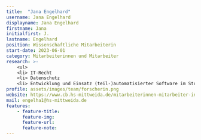 ```yaml
---
title:  "Jana Engelhard"
username: Jana Engelhard
displayname: Jana Engelhard
firstname: Jana
initialfirst: J.
lastname: Engelhard
position: Wissenschaftliche Mitarbeiterin
start-date: 2023-06-01
category: Mitarbeiterinnen und Mitarbeiter
research: >- 
    <ul>
    <li> IT-Recht
    <li> Datenschutz
    <li> Entwicklung und Einsatz (teil-)automatisierter Software im Strafverfahren
profile: assets/images/team/forscherin.png
website: https://www.cb.hs-mittweida.de/mitarbeiterinnen-mitarbeiter-in-ihren-fachgruppen/engelhard-jana/
mail: engelha1@hs-mittweida.de
features:
    - feature-title: 
      feature-img: 
      feature-url: 
      feature-note: 
---
```


